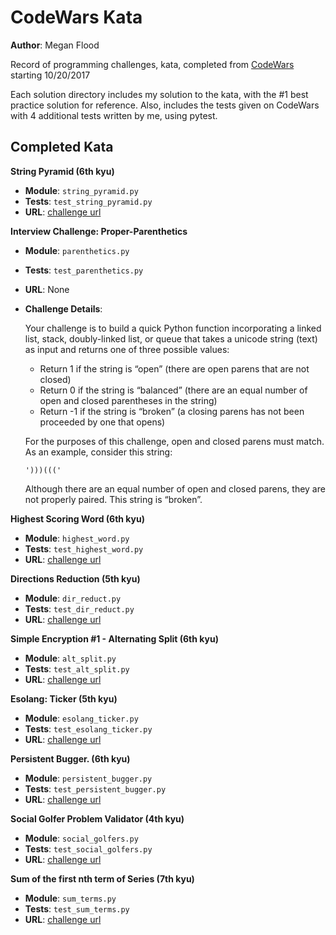 # CodeWars Kata
**Author**: Megan Flood

Record of programming challenges, kata, completed from [CodeWars](https://www.codewars.com/) starting 10/20/2017

Each solution directory includes my solution to the kata, with the #1 best practice solution for reference. Also, includes the tests given on CodeWars with 4 additional tests written by me, using pytest.

## Completed Kata

**String Pyramid (6th kyu)**

- **Module**: `string_pyramid.py`
- **Tests**: `test_string_pyramid.py`
- **URL**: [challenge url](http://www.codewars.com/kata/string-pyramid)

**Interview Challenge: Proper-Parenthetics**

- **Module**: `parenthetics.py`
- **Tests**: `test_parenthetics.py`
- **URL**: None
- **Challenge Details**:

    Your challenge is to build a quick Python function incorporating a linked list, stack, doubly-linked list, or queue that takes a unicode string (text) as input and returns one of three possible values:

    - Return 1 if the string is “open” (there are open parens that are not closed)
    - Return 0 if the string is “balanced” (there are an equal number of open and closed parentheses in the string)
    - Return -1 if the string is “broken” (a closing parens has not been proceeded by one that opens)

    For the purposes of this challenge, open and closed parens must match. As an example, consider this string:
    ```
    ')))((('
    ```
    Although there are an equal number of open and closed parens, they are not properly paired. This string is “broken”.

**Highest Scoring Word (6th kyu)**

- **Module**: `highest_word.py`
- **Tests**: `test_highest_word.py`
- **URL**: [challenge url](http://www.codewars.com/kata/highest-scoring-word)

**Directions Reduction (5th kyu)**

- **Module**: `dir_reduct.py`
- **Tests**: `test_dir_reduct.py`
- **URL**: [challenge url](http://www.codewars.com/kata/directions-reduction)

**Simple Encryption #1 - Alternating Split (6th kyu)**

- **Module**: `alt_split.py`
- **Tests**: `test_alt_split.py`
- **URL**: [challenge url](http://www.codewars.com/kata/simple-encryption-number-1-alternating-split)

**Esolang: Ticker (5th kyu)**

- **Module**: `esolang_ticker.py`
- **Tests**: `test_esolang_ticker.py`
- **URL**: [challenge url](http://www.codewars.com/kata/esolang-ticker)

**Persistent Bugger. (6th kyu)**

- **Module**: `persistent_bugger.py`
- **Tests**: `test_persistent_bugger.py`
- **URL**: [challenge url](http://www.codewars.com/kata/persistent-bugger)

**Social Golfer Problem Validator (4th kyu)**

- **Module**: `social_golfers.py`
- **Tests**: `test_social_golfers.py`
- **URL**: [challenge url](http://www.codewars.com/kata/social-golfer-problem-validator)

**Sum of the first nth term of Series (7th kyu)**

- **Module**: `sum_terms.py`
- **Tests**: `test_sum_terms.py`
- **URL**: [challenge url](http://www.codewars.com/kata/sum-of-the-first-nth-term-of-series)